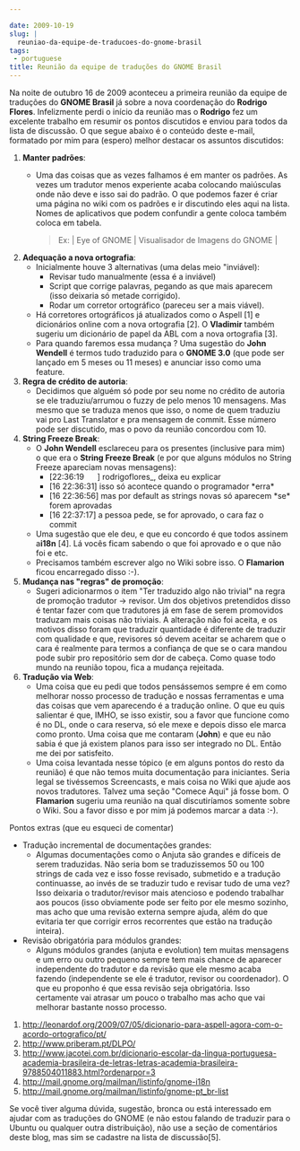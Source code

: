 ```yaml
---

date: 2009-10-19
slug: |
  reuniao-da-equipe-de-traducoes-do-gnome-brasil
tags:
 - portuguese
title: Reunião da equipe de traduções do GNOME Brasil
---
```


Na noite de outubro 16 de 2009 aconteceu a primeira reunião da equipe de
traduções do **GNOME Brasil** já sobre a nova coordenação do **Rodrigo
Flores**. Infelizmente perdi o início da reunião mas o **Rodrigo** fez
um excelente trabalho em resumir os pontos discutidos e enviou para
todos da lista de discussão. O que segue abaixo é o conteúdo deste
e-mail, formatado por mim para (espero) melhor destacar os assuntos
discutidos:

1.  **Manter padrões**:
    -   Uma das coisas que as vezes falhamos é em manter os padrões. As
        vezes um tradutor menos experiente acaba colocando maiúsculas
        onde não deve e isso sai do padrão. O que podemos fazer é criar
        uma página no wiki com os padrões e ir discutindo eles aqui na
        lista. Nomes de aplicativos que podem confundir a gente coloca
        também coloca em tabela.

        > Ex: \| Eye of GNOME \| Visualisador de Imagens do GNOME \|
2.  **Adequação a nova ortografia**:
    -   Inicialmente houve 3 alternativas (uma delas meio "inviável):
        -   Revisar tudo manualmente (essa é a inviável)
        -   Script que corrige palavras, pegando as que mais aparecem
            (isso deixaria só metade corrigido).
        -   Rodar um corretor ortográfico (pareceu ser a mais viável).
    -   Há corretores ortográficos já atualizados como o Aspell \[1\] e
        dicionários online com a nova ortografia \[2\]. O **Vladimir**
        também sugeriu um dicionário de papel da ABL com a nova
        ortografia \[3\].
    -   Para quando faremos essa mudança ? Uma sugestão do **John
        Wendell** é termos tudo traduzido para o **GNOME 3.0** (que pode
        ser lançado em 5 meses ou 11 meses) e anunciar isso como uma
        feature.
3.  **Regra de crédito de autoria**:
    -   Decidimos que alguém só pode por seu nome no crédito de autoria
        se ele traduziu/arrumou o fuzzy de pelo menos 10 mensagens. Mas
        mesmo que se traduza menos que isso, o nome de quem traduziu vai
        pro Last Translator e pra mensagem de commit. Esse número pode
        ser discutido, mas o povo da reunião concordou com 10.
4.  **String Freeze Break**:
    -   O **John Wendell** esclareceu para os presentes (inclusive para
        mim) o que era o **String Freeze Break** (e por que alguns
        módulos no String Freeze apareciam novas mensagens):
        -   \[22:36:19      \] rodrigoflores\_, deixa eu explicar
        -   \[16 22:36:31\] isso só acontece quando o programador
            \*erra\*
        -   \[16 22:36:56\] mas por default as strings novas só aparecem
            \*se\* forem aprovadas
        -   \[16 22:37:17\] a pessoa pede, se for aprovado, o cara faz o
            commit
    -   Uma sugestão que ele deu, e que eu concordo é que todos assinem
        a**i18n** \[4\]. Lá vocês ficam sabendo o que foi aprovado e o
        que não foi e etc.
    -   Precisamos também escrever algo no Wiki sobre isso. O
        **Flamarion** ficou encarregado disso :-).
5.  **Mudança nas "regras" de promoção**:
    -   Sugeri adicionarmos o item "Ter traduzido algo não trivial" na
        regra de promoção tradutor -\> revisor. Um dos objetivos
        pretendidos disso é tentar fazer com que tradutores já em fase
        de serem promovidos traduzam mais coisas não triviais. A
        alteração não foi aceita, e os motivos disso foram que traduzir
        quantidade é diferente de traduzir com qualidade e que,
        revisores só devem aceitar se acharem que o cara é realmente
        para termos a confiança de que se o cara mandou pode subir pro
        repositório sem dor de cabeça. Como quase todo mundo na reunião
        topou, fica a mudança rejeitada.
6.  **Tradução via Web**:
    -   Uma coisa que eu pedi que todos pensássemos sempre é em como
        melhorar nosso processo de tradução e nossas ferramentas e uma
        das coisas que vem aparecendo é a tradução online. O que eu quis
        salientar é que, IMHO, se isso existir, sou a favor que funcione
        como é no DL, onde o cara reserva, só ele mexe e depois disso
        ele marca como pronto. Uma coisa que me contaram (**John**) e
        que eu não sabia é que já existem planos para isso ser integrado
        no DL. Então me dei por satisfeito.
    -   Uma coisa levantada nesse tópico (e em alguns pontos do resto da
        reunião) é que não temos muita documentação para iniciantes.
        Seria legal se tivéssemos Screencasts, e mais coisa no Wiki que
        ajude aos novos tradutores. Talvez uma seção "Comece Aqui" já
        fosse bom. O **Flamarion** sugeriu uma reunião na qual
        discutiríamos somente sobre o Wiki. Sou a favor disso e por mim
        já podemos marcar a data :-).

Pontos extras (que eu esqueci de comentar)

-   Tradução incremental de documentações grandes:
    -   Algumas documentações como o Anjuta são grandes e difíceis de
        serem traduzidas. Não seria bom se traduzissemos 50 ou 100
        strings de cada vez e isso fosse revisado, submetido e a
        tradução continuasse, ao invés de se traduzir tudo e revisar
        tudo de uma vez? Isso deixaria o tradutor/revisor mais atencioso
        e podendo trabalhar aos poucos (isso obviamente pode ser feito
        por ele mesmo sozinho, mas acho que uma revisão externa sempre
        ajuda, além do que evitaria ter que corrigir erros recorrentes
        que estão na tradução inteira).
-   Revisão obrigatória para módulos grandes:
    -   Alguns módulos grandes (anjuta e evolution) tem muitas mensagens
        e um erro ou outro pequeno sempre tem mais chance de aparecer
        independente do tradutor e da revisão que ele mesmo acaba
        fazendo (independente se ele é tradutor, revisor ou
        coordenador). O que eu proponho é que essa revisão seja
        obrigatória. Isso certamente vai atrasar um pouco o trabalho mas
        acho que vai melhorar bastante nosso processo.

1.  <http://leonardof.org/2009/07/05/dicionario-para-aspell-agora-com-o-acordo-ortografico/pt/>
2.  <http://www.priberam.pt/DLPO/>
3.  <http://www.jacotei.com.br/dicionario-escolar-da-lingua-portuguesa-academia-brasileira-de-letras-letras-academia-brasileira-9788504011883.html?ordenarpor=3>
4.  <http://mail.gnome.org/mailman/listinfo/gnome-i18n>
5.  <http://mail.gnome.org/mailman/listinfo/gnome-pt_br-list>

Se você tiver alguma dúvida, sugestão, bronca ou está interessado em
ajudar com as traduções do GNOME (e não estou falando de traduzir para o
Ubuntu ou qualquer outra distribuição), não use a seção de comentários
deste blog, mas sim se cadastre na lista de discussão\[5\].
